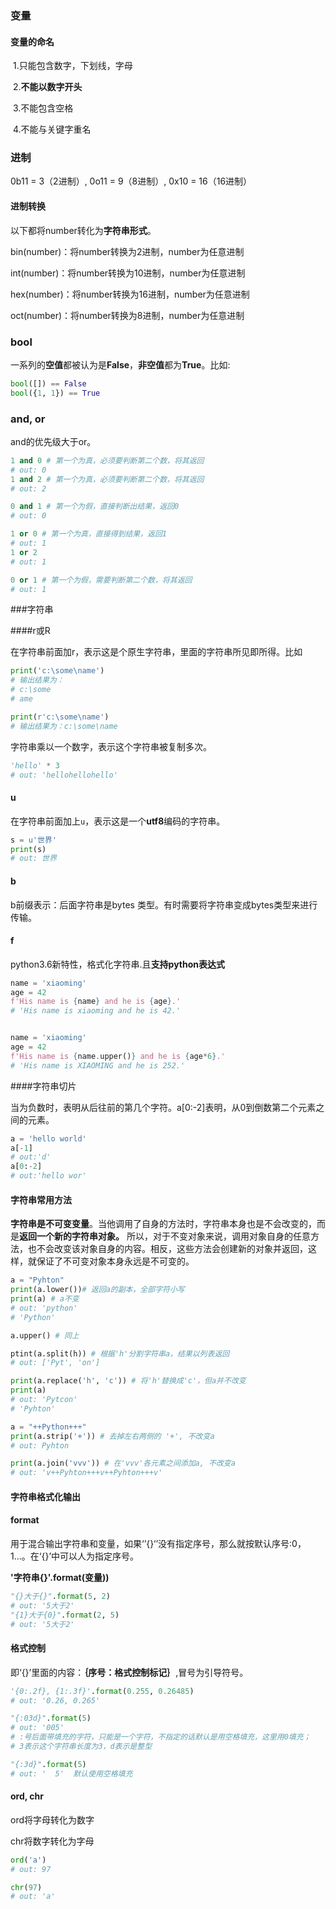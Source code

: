 ### 变量

#### 变量的命名

​	1.只能包含数字，下划线，字母

​	2.**不能以数字开头**

​	3.不能包含空格

​	4.不能与关键字重名



### 进制

0b11  =  3（2进制）,   0o11  =  9（8进制）,  0x10  =  16（16进制）

#### 进制转换

以下都将number转化为**字符串形式**。

bin(number)：将number转换为2进制，number为任意进制

int(number)：将number转换为10进制，number为任意进制

hex(number)：将number转换为16进制，number为任意进制

oct(number)：将number转换为8进制，number为任意进制



### bool

一系列的**空值**都被认为是**False**，**非空值**都为**True**。比如:

```python
bool([]) == False
bool({1, 1}) == True
```



### and,  or

and的优先级大于or。

```python
1 and 0 # 第一个为真，必须要判断第二个数，将其返回
# out: 0
1 and 2 # 第一个为真，必须要判断第二个数，将其返回
# out: 2

0 and 1 # 第一个为假，直接判断出结果，返回0
# out: 0

1 or 0 # 第一个为真，直接得到结果，返回1
# out: 1
1 or 2
# out: 1

0 or 1 # 第一个为假，需要判断第二个数，将其返回 
# out: 1
```





###字符串

####r或R

在字符串前面加r，表示这是个原生字符串，里面的字符串所见即所得。比如

```python
print('c:\some\name') 
# 输出结果为：
# c:\some
# ame

print(r'c:\some\name') 
# 输出结果为：c:\some\name
```

字符串乘以一个数字，表示这个字符串被复制多次。

```python
'hello' * 3
# out: 'hellohellohello'
```

#### u

在字符串前面加上`u`，表示这是一个**utf8**编码的字符串。

```python
s = u'世界'
print(s)
# out: 世界
```

#### b

 b前缀表示：后面字符串是bytes 类型。有时需要将字符串变成bytes类型来进行传输。

#### f

python3.6新特性，格式化字符串.且**支持python表达式**

```python
name = 'xiaoming'
age = 42
f'His name is {name} and he is {age}.'
# 'His name is xiaoming and he is 42.'


name = 'xiaoming'
age = 42
f'His name is {name.upper()} and he is {age*6}.'
# 'His name is XIAOMING and he is 252.'
```





####字符串切片

当为负数时，表明从后往前的第几个字符。a[0:-2]表明，从0到倒数第二个元素之间的元素。

```python
a = 'hello world'
a[-1]
# out:'d'
a[0:-2]
# out:'hello wor'
```

#### 字符串常用方法

**字符串是不可变变量**。当他调用了自身的方法时，字符串本身也是不会改变的，而是**返回一个新的字符串对象。** 所以，对于不变对象来说，调用对象自身的任意方法，也不会改变该对象自身的内容。相反，这些方法会创建新的对象并返回，这样，就保证了不可变对象本身永远是不可变的。 

```python
a = "Pyhton"
print(a.lower())# 返回a的副本，全部字符小写
print(a) # a不变
# out: 'python'
# 'Python'    

a.upper() # 同上

ptint(a.split(h)) # 根据'h'分割字符串a，结果以列表返回
# out: ['Pyt', 'on']

print(a.replace('h', 'c')) # 将'h'替换成'c'，但a并不改变
print(a)
# out: 'Pytcon'
# 'Pyhton'

a = "++Python+++"
print(a.strip('+')) # 去掉左右两侧的 '+', 不改变a
# out: Pyhton

print(a.join('vvv')) # 在'vvv'各元素之间添加a, 不改变a
# out: 'v++Pyhton+++v++Pyhton+++v'
```

#### 字符串格式化输出

#### format

用于混合输出字符串和变量，如果‘’{}‘’没有指定序号，那么就按默认序号:0，1...。在‘{}’中可以人为指定序号。

**'字符串{}'.format(变量))**

```python
"{}大于{}".format(5, 2)
# out: '5大于2'
"{1}大于{0}".format(2, 5)
# out: '5大于2'
```

#### 格式控制

即‘{}’里面的内容：**｛序号：格式控制标记｝**,冒号为引导符号。

```python
'{0:.2f}, {1:.3f}'.format(0.255, 0.26485)
# out: '0.26, 0.265'

"{:03d}".format(5) 
# out: '005'
# :号后面带填充的字符，只能是一个字符，不指定的话默认是用空格填充，这里用0填充；
# 3表示这个字符串长度为3，d表示是整型

"{:3d}".format(5) 
# out: '  5'  默认使用空格填充
```





#### ord,  chr

ord将字母转化为数字

chr将数字转化为字母

```python
ord('a')
# out: 97

chr(97)
# out: 'a'
```

